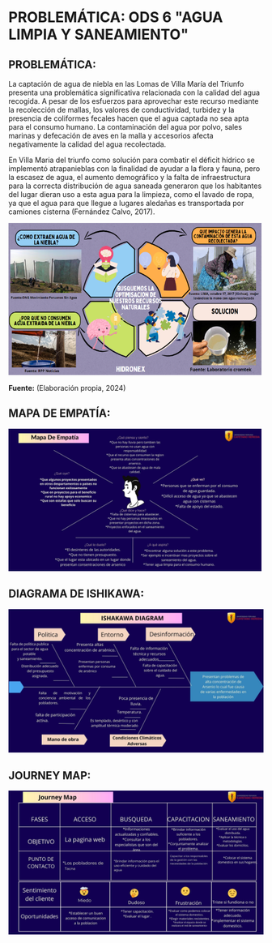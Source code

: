 # PROBLEMÁTICA: ODS 6 "AGUA LIMPIA Y SANEAMIENTO"

## PROBLEMÁTICA:

La captación de agua de niebla en las Lomas de Villa María del Triunfo presenta una problemática significativa relacionada con la calidad del agua recogida. A pesar de los esfuerzos para aprovechar este recurso mediante la recolección de mallas, los valores de conductividad, turbidez y la presencia de coliformes fecales hacen que el agua captada no sea apta para el consumo humano. La contaminación del agua por polvo, sales marinas y defecación de aves en la malla y accesorios afecta negativamente la calidad del agua recolectada.

En Villa Maria del triunfo como solución para combatir el déficit hídrico se implementó atrapanieblas con la finalidad de ayudar a la flora y fauna, pero la escasez de agua, el aumento demográfico y la falta de infraestructura para la correcta distribución de agua saneada generaron que los habitantes del lugar dieran uso a esta agua para la limpieza, como el lavado de ropa, ya que el agua para que llegue a lugares aledañas es transportada por camiones cisterna (Fernández Calvo, 2017).

<img src="../../Carpetas/Imagenes/Propio.png" alt="Propio" width="500" height="300">

**Fuente:** (Elaboración propia, 2024)

## MAPA DE EMPATÍA:

<img src="../../Carpetas/Imagenes/Mapa de empatia .jpg" alt="Texto Alternativo" width="500">

## DIAGRAMA DE ISHIKAWA:

![Ishikawa Diagrama](../../Carpetas/Imagenes/Ishakawa%20Diagrama.jpg)

## JOURNEY MAP:

<img src="../../Carpetas/Imagenes/Journey map.jpg" alt="Texto Alternativo" widt>
